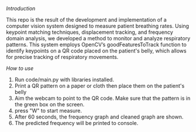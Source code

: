 *Introduction*

This repo is the result of the development and implementation of a computer vision system designed to measure patient breathing rates. Using keypoint matching techniques, displacement tracking, and frequency domain analysis, we developed a method to monitor and analyze respiratory patterns. This system employs OpenCV’s goodFeaturesToTrack function to identify keypoints on a QR code placed on the patient's belly, which allows for precise tracking of respiratory movements.

*How to use*
1. Run code/main.py with libraries installed.
2. Print a QR pattern on a paper or cloth then place them on the patient's belly
3. Aim the webcam to point to the QR code. Make sure that the pattern is in the green box on the screen.
4. press "W" to start measure.
5. After 60 seconds, the frequency graph and cleaned graph are shown.
6. The predicted frequency will be printed to console.
